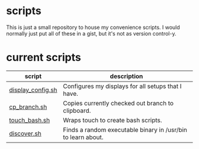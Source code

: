 # scripts

This is just a small repository to house my convenience scripts.
I would normally just put all of these in a gist, but it's not as
version control-y.

# current scripts

script | description
-- | --
[display_config.sh](display_config.sh) | Configures my displays for all setups that I have.
[cp_branch.sh](cp_branch.sh) | Copies currently checked out branch to clipboard.
[touch_bash.sh](touch_bash.sh) | Wraps touch to create bash scripts.
[discover.sh](discover.sh) | Finds a random executable binary in /usr/bin to learn about.


